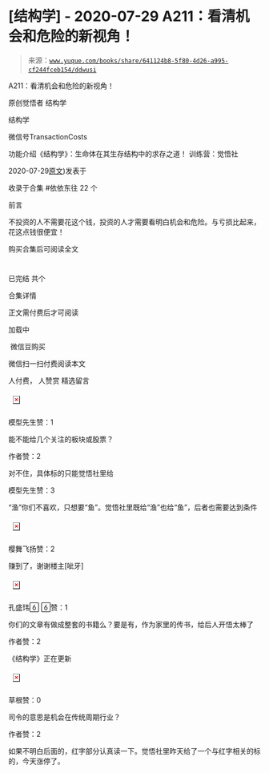 # [结构学] - 2020-07-29 A211：看清机会和危险的新视角！

> 来源：[`www.yuque.com/books/share/641124b8-5f80-4d26-a995-cf244fceb154/ddwusi`](https://www.yuque.com/books/share/641124b8-5f80-4d26-a995-cf244fceb154/ddwusi)



A211：看清机会和危险的新视角！ 

原创觉悟者 结构学 

结构学 

微信号TransactionCosts 

功能介绍《结构学》：生命体在其生存结构中的求存之道！ 训练营：觉悟社 

2020-07-29[原文](https://mp.weixin.qq.com/s?__biz=MzIzMDYwOTM0Mg==&mid=2247484372&idx=1&sn=878241b2d294d7ae211754e4d61302a6&chksm=e8b19b05dfc61213be7da2373817289888d81a0b1a9db63ae1739bea7fe05569290a2f2ad14e#rd))发表于 

收录于合集 #依依东往 22 个 

前言 

不投资的人不需要花这个钱，投资的人才需要看明白机会和危险。与亏损比起来，花这点钱很便宜！ 

购买合集后可阅读全文 

# 

已完结 共个 

合集详情 

正文需付费后才可阅读 

加载中 

 微信豆购买 

微信扫一扫付费阅读本文 

人付费， 人赞赏 <ne-h3 id="Ckhph" data-lake-id="Ckhph"><ne-heading-ext><ne-heading-anchor></ne-heading-anchor><ne-heading-fold></ne-heading-fold></ne-heading-ext><ne-heading-content>精选留言</ne-heading-content></ne-h3> 

<ne-card data-card-name="image" data-card-type="inline" id="BKRFX" data-event-boundary="card" style="color: rgb(51, 51, 51);">![](img/c0241f79af667296c57d8a285dceb7ae.png)  

模型先生赞：1 

能不能给几个关注的板块或股票？ 

作者赞：2 

对不住，具体标的只能觉悟社里给 

模型先生赞：3 

“渔”你们不喜欢，只想要“鱼”。觉悟社里既给“渔”也给“鱼”，后者也需要达到条件 

<ne-card data-card-name="image" data-card-type="inline" id="sV8kG" data-event-boundary="card" style="color: rgb(51, 51, 51);">![](img/801a5b062e222741e7d0e80f4f33b522.png)  

樱舞飞扬赞：2 

赚到了，谢谢楼主[呲牙] 

<ne-card data-card-name="image" data-card-type="inline" id="xaEPn" data-event-boundary="card" style="color: rgb(51, 51, 51);">![](img/25100e2fa883548212cc29c0ef79c499.png)  

孔盛玮 赞：1 

你们的文章有做成整套的书籍么？要是有，作为家里的传书，给后人开悟太棒了 

作者赞：2 

《结构学》正在更新 

<ne-card data-card-name="image" data-card-type="inline" id="b3Oac" data-event-boundary="card" style="color: rgb(51, 51, 51);">![](img/be906661fb236fe2db9a1590dcd086cf.png)  

草根赞：0 

司令的意思是机会在传统周期行业？ 

作者赞：2 

如果不明白后面的，红字部分认真读一下。觉悟社里昨天给了一个与红字相关的标的，今天涨停了。</ne-card></ne-card></ne-card></ne-card>